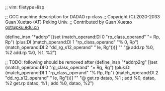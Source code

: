 ;; vim: filetype=lisp

;; GCC machine description for DADAO rp class
;; Copyright (C) 2020-2033 Guan Xuetao (AT) Peking Univ.
;; Contributed by Guan Xuetao <gxt@pku.edu.cn>

(define_insn "*addrp"
  [(set      (match_operand:DI 0 "rp_class_operand"  "= Rp, Rp")
    (plus:DI (match_operand:DI 1 "rp_class_operand"  "%  0, Rp")
             (match_operand:DI 2 "dd_rg_s12_operand" "  Ie, Rg")))]
	""
	"@
	add.rp	%0, %2
	add.rp	%0, %1, %2")

;; TODO: following should be removed after
(define_insn "*addrp2rg"
  [(set      (match_operand:DI 0 "rg_class_operand"  "= Rg, Rg")
    (plus:DI (match_operand:DI 1 "rp_class_operand"  "% Rp, Rp")
             (match_operand:DI 2 "dd_rg_s12_operand" "  Ie, Rg")))]
	""
	"@
	get.rp	datao, %1	\;	add	%0, datao, %2
	get.rp	datao, %1	\;	add	%0, datao, %2")
